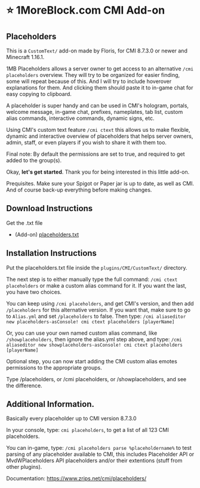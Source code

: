 # :star: 1MoreBlock.com CMI Add-on

## Placeholders

This is a `CustomText/` add-on made by Floris, for CMI 8.7.3.0 or newer and Minecraft 1.16.1. 

1MB Placeholders allows a server owner to get access to an alternative `/cmi placeholders` overview. They will try to be organized for easier finding, some will repeat because of this. And I will try to include hoverover explanations for them. And clicking them should paste it to in-game chat for easy copying to clipboard.

A placeholder is super handy and can be used in CMI's hologram, portals, welcome message, in-game chat, prefixes, nameplates, tab list, custom alias commands, interactive commands, dynamic signs, etc. 

Using CMI's custom text feature `/cmi ctext` this allows us to make flexible, dynamic and interactive overview of placeholders that helps server owners, admin, staff, or even players if you wish to share it with them too. 

Final note: By default the permissions are set to true, and required to get added to the group(s). 

Okay, **let's get started**. Thank you for being interested in this little add-on.

Prequisites. Make sure your Spigot or Paper jar is up to date, as well as CMI. And of course back-up everything before making changes. 

## Download Instructions

Get the .txt file 

- (Add-on) [placeholders.txt](/Resources/Add-ons/placeholders.txt)

## Installation Instructions

Put the placeholders.txt file inside the `plugins/CMI/CustomText/` directory.

The next step is to either manually type the full command: `/cmi ctext placeholders` or make a custom alias command for it. If you want the last, you have two choices.

You can keep using `/cmi placeholders`, and get CMI's version, and then add `/placeholders` for this alternative version. If you want that, make sure to go to `Alias.yml` and set `/placeholders` to false. Then type: `/cmi aliaseditor new placeholders-asConsole! cmi ctext placeholders [playerName]`

Or, you can use your own named custom alias command, like `/showplaceholders`, then ignore the alias.yml step above, and type: `/cmi aliaseditor new showplaceholders-asConsole! cmi ctext placeholders [playerName]`

Optional step, you can now start adding the CMI custom alias emotes permissions to the appropriate groups.

Type /placeholders, or /cmi placeholders, or /showplaceholders, and see the difference. 

## Additional Information.

Basically every placeholder up to CMI version 8.7.3.0

In your console, type: `cmi placeholders`, to get a list of all 123 CMI placeholders.

You can in-game, type: `/cmi placeholders parse %placeholdername%` to test parsing of any placeholder available to CMI, this includes Placeholder API or MvdWPlaceholders API placeholders and/or their extentions (stuff from other plugins).

Documentation: <https://www.zrips.net/cmi/placeholders/>
